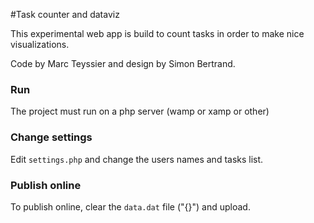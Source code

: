 #Task counter and dataviz

This experimental web app is build to count tasks in order to make nice visualizations. 

Code by Marc Teyssier and design by Simon Bertrand. 

### Run
The project must run on a php server (wamp or xamp or other)


### Change settings
Edit `settings.php` and change the users names and tasks list. 

### Publish online
To publish online, clear the `data.dat` file ("{}") and upload. 
